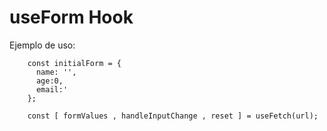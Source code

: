 # useForm Hook

Ejemplo de uso:

```
    const initialForm = {
      name: '',
      age:0,
      email:'
    };

    const [ formValues , handleInputChange , reset ] = useFetch(url);
```
